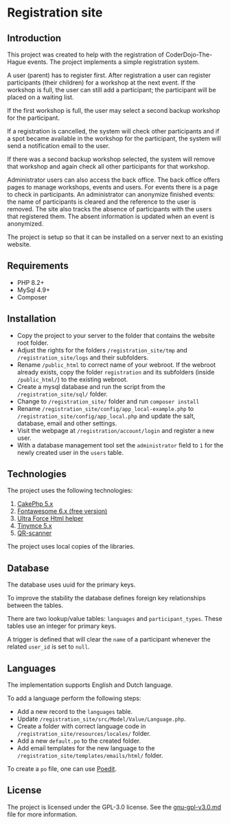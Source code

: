# Registration site

## Introduction

This project was created to help with the registration of CoderDojo-The-Hague events. The project
implements a simple registration system.

A user (parent) has to register first. After registration a user can register participants 
(their children) for a workshop at the next event. If the workshop is full, the user can still
add a participant; the participant will be placed on a waiting list.

If the first workshop is full, the user may select a second backup workshop for the participant.

If a registration is cancelled, the system will check other participants and if a spot became
available in the workshop for the participant, the system will send a notification email to 
the user.

If there was a second backup workshop selected, the system will remove that workshop and again 
check all other participants for that workshop.

Administrator users can also access the back office. The back office offers pages to manage 
workshops, events and users. For events there is a page to check in participants. An administrator
can anonymize finished events: the name of participants is cleared and the reference to the user
is removed. The site also tracks the absence of participants with the users that registered them.
The absent information is updated when an event is anonymized.

The project is setup so that it can be installed on a server next to an existing website.

## Requirements

- PHP 8.2+
- MySql 4.9+
- Composer

## Installation

- Copy the project to your server to the folder that contains the website root folder.
- Adjust the rights for the folders `/registration_site/tmp` and `/registration_site/logs`
  and their subfolders.
- Rename `/public_html` to correct name of your webroot. If the webroot already exists, copy the
  folder `registration` and its subfolders (inside `/public_html/`) to the existing webroot.
- Create a mysql database and run the script from the `/registration_site/sql/` folder.
- Change to `/registration_site/` folder and run `composer install`
- Rename `/registration_site/config/app_local-example.php` to 
  `/registration_site/config/app_local.php` and update the salt, database, email and other settings.
- Visit the webpage at `/registration/account/login` and register a new user.
- With a database management tool set the `administrator` field to `1` for the newly created user 
  in the `users` table.
 
## Technologies

The project uses the following technologies:
1. [CakePhp 5.x](https://cakephp.org/)
2. [Fontawesome 6.x (free version)](https://fontawesome.com/)
3. [Ultra Force Html helper](https://github.com/JoshaMunnik/uf-html-helpers/)
4. [Tinymce 5.x](https://www.tiny.cloud/)
5. [QR-scanner](https://github.com/nimiq/qr-scanner)

The project uses local copies of the libraries.

## Database

The database uses uuid for the primary keys. 

To improve the stability the database defines foreign key relationships between the tables. 

There are two lookup/value tables: `languages` and `participant_types`. These tables use an integer
for primary keys.

A trigger is defined that will clear the `name` of a participant whenever the related `user_id` is
set to `null`.

## Languages

The implementation supports English and Dutch language.

To add a language perform the following steps:
- Add a new record to the `languages` table.
- Update `/registration_site/src/Model/Value/Language.php`.
- Create a folder with correct language code in `/registration_site/resources/locales/` folder.
- Add a new `default.po` to the created folder.
- Add email templates for the new language to the `/registration_site/templates/emails/html/` 
  folder. 

To create a `po` file, one can use [Poedit](https://poedit.net/).

## License

The project is licensed under the GPL-3.0 license. See the [gnu-gpl-v3.0.md](gnu-gpl-v3.0.md) file 
for more information.